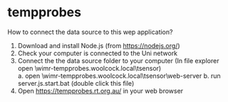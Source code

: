 # tempprobes


How to connect the data source to this wep application?

1. Download and install Node.js (from https://nodejs.org/) 
2. Check your computer is connected to the Uni network
3. Connect the the data source folder to your computer (In file explorer open \\wimr-tempprobes.woolcock.local\tsensor)  
   a. open \\wimr-tempprobes.woolcock.local\tsensor\web-server
   b. run server.js.start.bat (double click this file)
4. Open https://tempprobes.rt.org.au/ in your web browser
